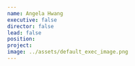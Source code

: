 ```yaml
---
name: Angela Hwang
executive: false
director: false
lead: false
position:  
project:  
image: ../assets/default_exec_image.png
---
```

